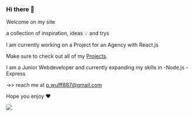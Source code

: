 <!--
**devwulff/devwulff** is a ✨ _special_ ✨ repository because its `README.md` (this file) appears on your GitHub profile.-->

<!--- 
- 🔭 I’m currently working on a Project for an Agency with React.js
- 🌱 I’m currently learning Node.js and Express
👯 I’m looking to collaborate on ...
- 🤔 I’m looking for help with ...

- 📫 How to reach me: 
- 😄 Pronouns: ...
- ⚡ Fun fact: ...
-->

### Hi there 👋

Welcome on my site

a collection of inspiration, ideas 💡 and trys 

I am currently working on a Project for an Agency with React.js

Make sure to check out all of my <a href="https://github.com/stars/devwulff/lists/projects">Projects</a>.

I am a Junior Webdeveloper and currently expanding my skills in
-Node.js
-Express

->> reach me at <a href="mailto:p.wulff887@gmail.com">p.wulff887@gmail.com</a>

Hope you enjoy ♥️

<img align="center" src="https://github-readme-stats.vercel.app/api?username=devwulff&theme=dracula&include_all_commits" />
